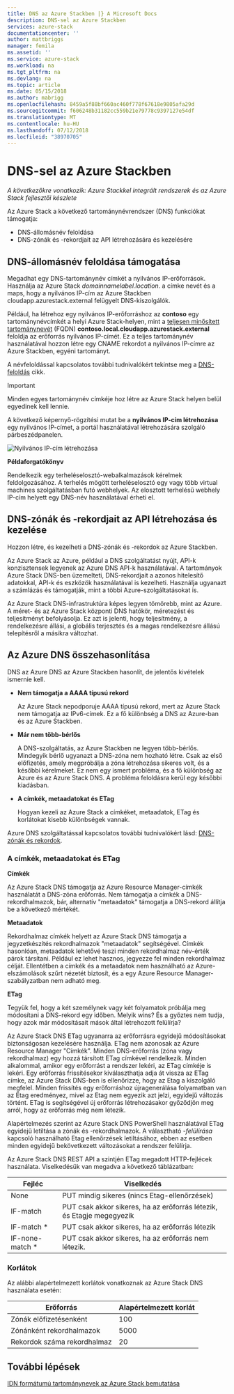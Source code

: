 ```yaml
---
title: DNS az Azure Stackben |} A Microsoft Docs
description: DNS-sel az Azure Stackben
services: azure-stack
documentationcenter: ''
author: mattbriggs
manager: femila
ms.assetid: ''
ms.service: azure-stack
ms.workload: na
ms.tgt_pltfrm: na
ms.devlang: na
ms.topic: article
ms.date: 05/15/2018
ms.author: mabrigg
ms.openlocfilehash: 8459a5f88bf660ac460f778f67618e9805afa29d
ms.sourcegitcommit: f606248b31182cc559b21e79778c9397127e54df
ms.translationtype: MT
ms.contentlocale: hu-HU
ms.lasthandoff: 07/12/2018
ms.locfileid: "38970705"
---
```

# <a name="using-dns-in-azure-stack"></a>DNS-sel az Azure Stackben

*A következőkre vonatkozik: Azure Stackkel integrált rendszerek és az Azure Stack fejlesztői készlete*

Az Azure Stack a következő tartománynévrendszer (DNS) funkciókat támogatja:

* DNS-állomásnév feloldása
* DNS-zónák és -rekordjait az API létrehozására és kezelésére

## <a name="support-for-dns-hostname-resolution"></a>DNS-állomásnév feloldása támogatása

Megadhat egy DNS-tartománynév címkét a nyilvános IP-erőforrások. Használja az Azure Stack *domainnamelabel.location*. a címke nevét és a maps, hogy a nyilvános IP-cím az Azure Stackben cloudapp.azurestack.external felügyelt DNS-kiszolgálók.

Például, ha létrehoz egy nyilvános IP-erőforráshoz az **contoso** egy tartománynévcímkét a helyi Azure Stack-helyen, mint a [teljesen minősített tartománynevét](https://en.wikipedia.org/wiki/Fully_qualified_domain_name) (FQDN)  **contoso.local.cloudapp.azurestack.external** feloldja az erőforrás nyilvános IP-címét. Ez a teljes tartománynév használatával hozzon létre egy CNAME rekordot a nyilvános IP-címre az Azure Stackben, egyéni tartományt.

A névfeloldással kapcsolatos további tudnivalókért tekintse meg a [DNS-feloldás](https://docs.microsoft.com/azure/dns/dns-for-azure-services?toc=%2fazure%2fvirtual-machines%2fwindows%2ftoc.json) cikk.

> [!IMPORTANT]
> Minden egyes tartománynév címkéje hoz létre az Azure Stack helyen belül egyedinek kell lennie.

A következő képernyő-rögzítési mutat be a **nyilvános IP-cím létrehozása** egy nyilvános IP-címet, a portál használatával létrehozására szolgáló párbeszédpanelen.

![Nyilvános IP-cím létrehozása](media/azure-stack-whats-new-dns/image01.png)

**Példaforgatókönyv**

Rendelkezik egy terheléselosztó-webalkalmazások kérelmek feldolgozásához. A terhelés mögött terheléselosztó egy vagy több virtual machines szolgáltatásban futó webhelyek. Az elosztott terhelésű webhely IP-cím helyett egy DNS-név használatával érheti el.

## <a name="create-and-manage-dns-zones-and-records-using-the-api"></a>DNS-zónák és -rekordjait az API létrehozása és kezelése

Hozzon létre, és kezelheti a DNS-zónák és -rekordok az Azure Stackben.

Az Azure Stack az Azure, például a DNS szolgáltatást nyújt, API-k konzisztensek legyenek az Azure DNS API-k használatával.  A tartományok Azure Stack DNS-ben üzemelteti, DNS-rekordjait a azonos hitelesítő adatokkal, API-k és eszközök használatával is kezelheti. Használja ugyanazt a számlázás és támogatják, mint a többi Azure-szolgáltatásokat is.

Az Azure Stack DNS-infrastruktúra képes legyen tömörebb, mint az Azure. A méret- és az Azure Stack központi DNS hatókör, méretezést és teljesítményt befolyásolja. Ez azt is jelenti, hogy teljesítmény, a rendelkezésre állási, a globális terjesztés és a magas rendelkezésre állású telepítésről a másikra változhat.

## <a name="comparison-with-azure-dns"></a>Az Azure DNS összehasonlítása

DNS az Azure DNS az Azure Stackben hasonlít, de jelentős kivételek ismernie kell.

* **Nem támogatja a AAAA típusú rekord**

    Az Azure Stack nepodporuje AAAA típusú rekord, mert az Azure Stack nem támogatja az IPv6-címek.  Ez a fő különbség a DNS az Azure-ban és az Azure Stackben.
* **Már nem több-bérlős**

    A DNS-szolgáltatás, az Azure Stackben ne legyen több-bérlős. Mindegyik bérlő ugyanazt a DNS-zóna nem hozható létre. Csak az első előfizetés, amely megpróbálja a zóna létrehozása sikeres volt, és a későbbi kérelmeket.  Ez nem egy ismert probléma, és a fő különbség az Azure és az Azure Stack DNS. A probléma feloldásra kerül egy későbbi kiadásban.
* **A címkék, metaadatokat és ETag**

    Hogyan kezeli az Azure Stack a címkéket, metaadatok, ETag és korlátokat kisebb különbségek vannak.

Azure DNS szolgáltatással kapcsolatos további tudnivalókért lásd: [DNS-zónák és rekordok](../../dns/dns-zones-records.md).

### <a name="tags-metadata-and-etags"></a>A címkék, metaadatokat és ETag

**Címkék**

Az Azure Stack DNS támogatja az Azure Resource Manager-címkék használatát a DNS-zóna erőforrás. Nem támogatja a címkék a DNS-rekordhalmazok, bár, alternatív "metaadatok" támogatja a DNS-rekord állítja be a következő mértékét.

**Metaadatok**

Rekordhalmaz címkék helyett az Azure Stack DNS támogatja a jegyzetkészítés rekordhalmazok "metaadatok" segítségével. Címkék hasonlóan, metaadatok lehetővé teszi minden rekordhalmaz név-érték párok társítani. Például ez lehet hasznos, jegyezze fel minden rekordhalmaz célját. Ellentétben a címkék és a metaadatok nem használható az Azure-elszámolások szűrt nézetét biztosít, és a egy Azure Resource Manager-szabályzatban nem adható meg.

**ETag**

Tegyük fel, hogy a két személynek vagy két folyamatok próbálja meg módosítani a DNS-rekord egy időben. Melyik wins? És a győztes nem tudja, hogy azok már módosításait mások által létrehozott felülírja?

Az Azure Stack DNS ETag ugyanarra az erőforrásra egyidejű módosításokat biztonságosan kezelésére használja. ETag nem azonosak az Azure Resource Manager "Címkék". Minden DNS-erőforrás (zóna vagy rekordhalmaz) egy hozzá társított ETag címkével rendelkezik. Minden alkalommal, amikor egy erőforrást a rendszer lekéri, az ETag címkéje is lekéri. Egy erőforrás frissítésekor kiválaszthatja adja át vissza az ETag címke, az Azure Stack DNS-ben is ellenőrizze, hogy az Etag a kiszolgáló megfelel. Minden frissítés egy erőforráshoz újragenerálása folyamatban van az Etag eredményez, mivel az Etag nem egyezik azt jelzi, egyidejű változás történt. ETag is segítségével új erőforrás létrehozásakor győződjön meg arról, hogy az erőforrás még nem létezik.

Alapértelmezés szerint az Azure Stack DNS PowerShell használatával ETag egyidejű letiltása a zónák és -rekordhalmazok. A választható *-felülírása* kapcsoló használható Etag ellenőrzések letiltásához, ebben az esetben minden egyidejű bekövetkezett változásokat a rendszer felülírja.

Az Azure Stack DNS REST API a szintjén ETag megadott HTTP-fejlécek használata. Viselkedésük van megadva a következő táblázatban:

| Fejléc | Viselkedés|
|--------|---------|
| None   | PUT mindig sikeres (nincs Etag-ellenőrzések)|
| IF-match| PUT csak akkor sikeres, ha az erőforrás létezik, és Etagje megegyezik|
| IF-match *| PUT csak akkor sikeres, ha az erőforrás létezik|
| IF-none-match *| PUT csak akkor sikeres, ha az erőforrás nem létezik.|

### <a name="limits"></a>Korlátok

Az alábbi alapértelmezett korlátok vonatkoznak az Azure Stack DNS használata esetén:

| Erőforrás| Alapértelmezett korlát|
|---------|--------------|
| Zónák előfizetésenként| 100|
| Zónánként rekordhalmazok| 5000|
| Rekordok száma rekordhalmaz| 20|

## <a name="next-steps"></a>További lépések

[IDN formátumú tartománynevek az Azure Stack bemutatása](azure-stack-understanding-dns.md)
